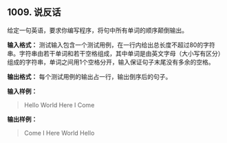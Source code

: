 ﻿## 1009. 说反话
给定一句英语，要求你编写程序，将句中所有单词的顺序颠倒输出。

**输入格式：** 测试输入包含一个测试用例，在一行内给出总长度不超过80的字符串。字符串由若干单词和若干空格组成，其中单词是由英文字母（大小写有区分）组成的字符串，单词之间用1个空格分开，输入保证句子末尾没有多余的空格。

**输出格式：** 每个测试用例的输出占一行，输出倒序后的句子。

**输入样例：**
>Hello World Here I Come

**输出样例：**
>Come I Here World Hello  